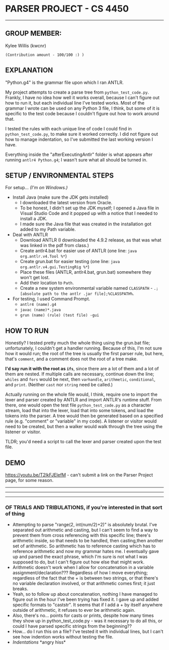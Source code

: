 # PARSER PROJECT - CS 4450

---

## GROUP MEMBER: 
  Kylee Willis (kwcnr)
  
    (Contribution amount - 100/100 :) )
    
## EXPLANATION
"Python.g4" is the grammar file upon which I ran ANTLR.
  
My project attempts to create a parse tree from `python_test_code.py`. Frankly, I have no idea how well it works overall, because I can't figure out how to run it, but each individual line I've tested works. Most of the grammar I wrote can be used on any Python 3 file, I think, but some of it is specific to the test code because I couldn't figure out how to work around that.

I tested the rules with each unique line of code I could find in `python_test_code.py`, to make sure it worked correctly. I did not figure out how to manage indentation, so I've submitted the last working version I have.
 
Everything inside the "afterExecutingAntlr" folder is what appears after running `antlr4 Python.g4`; I wasn't sure what all should be turned in.

## SETUP / ENVIRONMENTAL STEPS
For setup... *(I'm on Windows.)*
- Install Java (make sure the JDK gets installed)
  - I downloaded the latest version from Oracle.
  - To be honest, I didn't set up the JDK myself; I opened a Java file in Visual Studio Code and it popped up with a notice that I needed to install a JDK.
  - I made sure the Java file that was created in the installation got added to my Path variable.
- Deal with ANTLR
  - Download ANTLR (I downloaded the 4.9.2 release, as that was what was linked in the pdf from class.)
  - Create antlr4.bat for easier use of ANTLR (one line: `java org.antlr.v4.Tool %*`)
  - Create grun.bat for easier testing (one line: `java org.antlr.v4.gui.TestingRig %*`)
  - Place these files (ANTLR, antlr4.bat, grun.bat) somewhere they won't get lost.
  - Add their location to `Path`.
  - Create a new system environmental variable named `CLASSPATH` - `.;[absolute path to the antlr .jar file];%CLASSPATH%`.
- For testing, I used Command Prompt.
  - `antlr4 (name).g4`
  - `javac (name)*.java`
  - `grun (name) (rule) (test file) -gui`

## HOW TO RUN
Honestly? I tested pretty much the whole thing using the grun.bat file; unfortunately, I couldn't get a handler running. Because of this, I'm not sure how it would run; the root of the tree is usually the first parser rule, but here, that's `comment`, and a comment does not the root of a tree make.

**I'd say run it with the root as `ifs`**, since there are a lot of them and a lot of them are nested. If multiple calls are necessary, continue down the line; `whiles` and `fors` would be next, then `varhandle`, `arithmetic`, `conditional`, and `print`. (Neither `cast` nor `string` need be called.)



Actually running on the whole file would, I think, require one to import the lexer and parser created by ANTLR and import ANTLR's runtime stuff. From there, one would open the test file `python_test_code.py` as a character stream, load that into the lexer, load that into some tokens, and load the tokens into the parser. A tree would then be generated based on a specified rule (e.g. "comment" or "variable" in my code). A listener or visitor would need to be created, but then a walker would walk through the tree using the listener or visitor.

TLDR; you'd need a script to call the lexer and parser created upon the test file.

## DEMO
https://youtu.be/T2lkFJEIefM - can't submit a link on the Parser Project page, for some reason.

---
---
---

### OF TRIALS AND TRIBULATIONS, if you're interested in that sort of thing
- Attempting to parse "range(2, int(num/2)+2)" is absolutely brutal. I've separated out arithmetic and casting, but I can't seem to find a way to prevent them from cross referencing with this specific line; there's arithmetic inside, so that needs to be handled, then casting,then another set of arithmetic. So arithmetic has to reference casting which has to reference arithmetic and now my grammar hates me. I eventually gave up and parsed the exact phrase, which I'm sure is not what I was supposed to do, but I can't figure out how else that might work.
- Arithmetic doesn't work when I allow for concatenation in a variable assignment/declaration??? Regardless of how I move everything; regardless of the fact that the + is between two strings, or that there's no variable declaration involved, or that arithmetic comes first; it just breaks.
- Yeah, so to follow up about concatenation, nothing I have managed to figure out in the hour I've been trying has fixed it. I gave up and added specific formats to "caststr". It seems that if I add a + by itself anywhere outside of arithmetic, it refuses to ever be arithmetic again.
- Also, there's no... points for casts or prints, despite how many times they show up in python_test_code.py - was it necessary to do all this, or could I have parsed specific strings from the beginning??
- How... do I run this on a file? I've tested it with individual lines, but I can't see how indention works without testing the file.
- *Indentations* \*angry hiss\*
